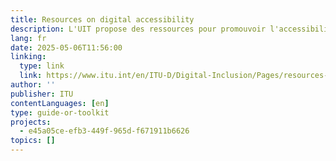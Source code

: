 ```yaml
---
title: Resources on digital accessibility
description: L'UIT propose des ressources pour promouvoir l'accessibilité des TIC et l'inclusion numérique, en aidant les États membres à élaborer des politiques numériques inclusives. Les principales ressources comprennent des boîtes à outils, des lignes directrices, des rapports et des formations en ligne sur l'accessibilité des services numériques pour tous, y compris les personnes handicapées. Ces ressources visent à contribuer à la création de sociétés numériques plus inclusives.
lang: fr
date: 2025-05-06T11:56:00
linking:
  type: link
  link: https://www.itu.int/en/ITU-D/Digital-Inclusion/Pages/resources-on-ICT-accessibility/default.aspx
author: ''
publisher: ITU
contentLanguages: [en]
type: guide-or-toolkit
projects:
  - e45a05ce-efb3-449f-965d-f671911b6626
topics: []
---
```

